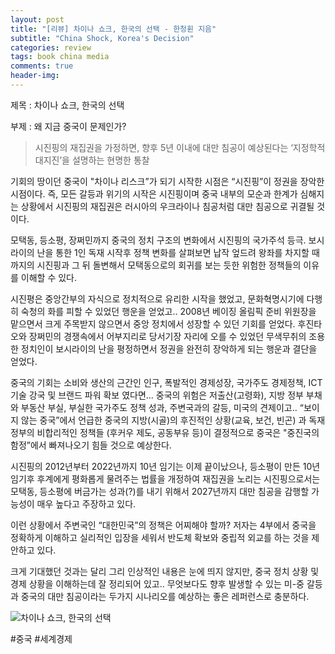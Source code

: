 ```yaml
---
layout: post
title: "[리뷰] 차이나 쇼크, 한국의 선택 - 한청휜 지음"
subtitle: "China Shock, Korea's Decision"
categories: review
tags: book china media
comments: true
header-img: 
---
```


제목 : 차이나 쇼크, 한국의 선택

부제 : 왜 지금 중국이 문제인가?

> 시진핑의 재집권을 가정하면, 향후 5년 이내에 대만 침공이 예상된다는 ‘지정학적 대지진’을 설명하는 현명한 통찰 

기회의 땅이던 중국이 "차이나 리스크”가 되기 시작한 시점은 “시진핑”이 정권을 장악한 시점이다. 
즉, 모든 갈등과 위기의 시작은 시진핑이며
중국 내부의 모순과 한계가 심해지는 상황에서 시진핑의 재집권은 러시아의 우크라이나 침공처럼 대만 침공으로 귀결될 것이다. 

모택동, 등소평, 장쩌민까지 중국의 정치 구조의 변화에서 시진핑의 국가주석 등극. 보시라이의 난을 통한 1인 독재 시작후 정책 변화를 살펴보면 
납작 엎드려 왕좌를 차지할 때까지의 시진핑과 그 뒤 돌변해서 모택동으로의 회귀를 보는 듯한 위험한 정책들의 이유를 이해할 수 있다. 

시진평은 중앙간부의 자식으로 정치적으로 유리한 시작을 했었고, 문화혁명시기에 다행히 숙청의 화를 피할 수 있었던 행운을 얻었고.. 
2008년 베이징 올림픽 준비 위원장을 맡으면서 크게 주목받지 않으면서 중앙 정치에서 성장할 수 있던 기회를 얻었다. 
후진타오와 장쩌민의 경쟁속에서 어부지리로 당서기장 자리에 오를 수 있었던 무색무취의 조용한 정치인이 보시라이의 난을 평정하면서 정권을 완전히 장악하게 되는 행운과 결단을 얻었다.  

중국의 기회는 소비와 생산의 근간인 인구, 폭발적인 경제성장, 국가주도 경제정책, ICT 기술 강국 및 브랜드 파워 확보 였다면… 
중국의 위험은 저출산(고령화), 지방 정부 부채와 부동산 부실, 부실한 국가주도 정책 성과, 주변국과의 갈등, 미국의 견제이고..
“보이지 않는 중국”에서 언급한 중국의 지방(시골)의 후진적인 상황(교육, 보건, 빈곤) 과 독재정부의 비합리적인 정책들 (후커우 제도,  공동부유 등)이 결정적으로 중국은 "중진국의 함정”에서 빠져나오기 힘들 것으로 예상한다. 

시진핑의 2012년부터 2022년까지 10년 임기는 이제 끝이났으나, 등소평이 만든 10년 임기후 후계에게 평화롭게 물려주는 법률을 개정하여 재집권을 노리는 시진핑으로서는 모택동, 등소평에 버금가는 성과(?)를 내기 위해서 2027년까지 대만 침공을 감행할 가능성이 매우 높다고 주장하고 있다. 

이런 상황에서 주변국인 “대한민국”의 정책은 어찌해야 할까? 저자는 4부에서 중국을 정확하게 이해하고 실리적인 입장을 세워서 반도체 확보와 중립적 외교를 하는 것을 제안하고 있다. 

크게 기대했던 것과는 달리 그리 인상적인 내용은 눈에 띄지 않지만, 중국 정치 상황 및 경제 상황을 이해하는데 잘 정리되어 있고.. 
무엇보다도 향후 발생할 수 있는 미-중 갈등과 중국의 대만 침공이라는 두가지 시나리오를 예상하는 좋은 레퍼런스로 충분하다. 

![차이나 쇼크, 한국의 선택](https://youngsungson.github.io/assets/img/review/20221003-review-book-chinashock.jpeg)

#중국 #세계경제 
